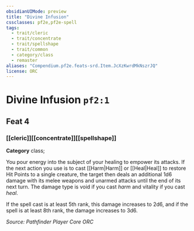 ```yaml
---
obsidianUIMode: preview
title: "Divine Infusion"
cssclasses: pf2e,pf2e-spell
tags:
  - trait/cleric
  - trait/concentrate
  - trait/spellshape
  - trait/common
  - category/class
  - remaster
aliases: "Compendium.pf2e.feats-srd.Item.JcXzKwrdMkNszrJQ"
license: ORC
---
```

# Divine Infusion `pf2:1`
## Feat 4
### [[cleric]][[concentrate]][[spellshape]]

**Category** class; 




You pour energy into the subject of your healing to empower its attacks. If the next action you use is to cast [[Harm|Harm]] or [[Heal|Heal]] to restore Hit Points to a single creature, the target then deals an additional 1d6 damage with its melee weapons and unarmed attacks until the end of its next turn. The damage type is void if you cast _harm_ and vitality if you cast _heal_.

If the spell cast is at least 5th rank, this damage increases to 2d6, and if the spell is at least 8th rank, the damage increases to 3d6.

*Source: Pathfinder Player Core*
*ORC*